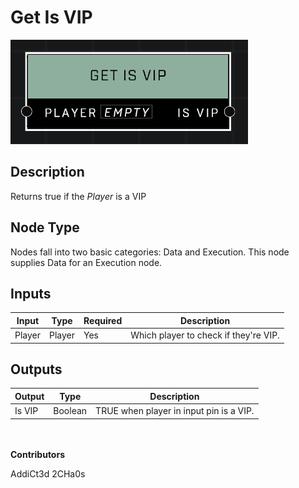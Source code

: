 # Get Is VIP
![alt text](../../../.gitbook/assets/get-is-vip.png)
## Description
Returns true if the *Player* is a VIP

## Node Type
Nodes fall into two basic categories: Data and Execution. This node supplies Data for an Execution node.

## Inputs
| Input | Type | Required | Description |
|------------------|------------------|----------|--------------------------------------------------------------|
| Player | Player | Yes | Which player to check if they're VIP. |

## Outputs
| Output | Type | Description |
|------------------|------------------|--------------------------------------------------------------|
| Is VIP | Boolean | TRUE when player in input pin is a VIP. |

\
\
**Contributors**

AddiCt3d 2CHa0s